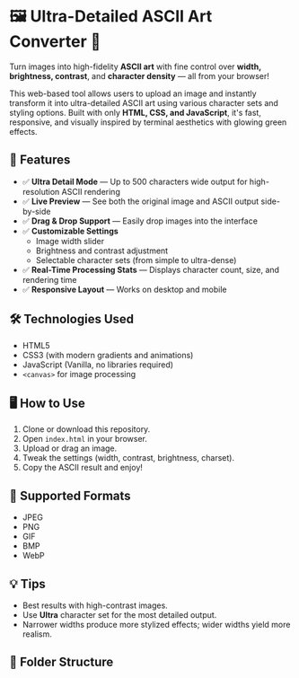 # 🖼️ Ultra-Detailed ASCII Art Converter 🎨

Turn images into high-fidelity **ASCII art** with fine control over **width, brightness, contrast**, and **character density** — all from your browser!

This web-based tool allows users to upload an image and instantly transform it into ultra-detailed ASCII art using various character sets and styling options. Built with only **HTML, CSS, and JavaScript**, it's fast, responsive, and visually inspired by terminal aesthetics with glowing green effects.

## 🚀 Features

- ✅ **Ultra Detail Mode** — Up to 500 characters wide output for high-resolution ASCII rendering
- ✅ **Live Preview** — See both the original image and ASCII output side-by-side
- ✅ **Drag & Drop Support** — Easily drop images into the interface
- ✅ **Customizable Settings**
  - Image width slider
  - Brightness and contrast adjustment
  - Selectable character sets (from simple to ultra-dense)
- ✅ **Real-Time Processing Stats** — Displays character count, size, and rendering time
- ✅ **Responsive Layout** — Works on desktop and mobile

## 🛠️ Technologies Used

- HTML5
- CSS3 (with modern gradients and animations)
- JavaScript (Vanilla, no libraries required)
- `<canvas>` for image processing

## 🖥️ How to Use

1. Clone or download this repository.
2. Open `index.html` in your browser.
3. Upload or drag an image.
4. Tweak the settings (width, contrast, brightness, charset).
5. Copy the ASCII result and enjoy!

## 📸 Supported Formats

- JPEG
- PNG
- GIF
- BMP
- WebP

## 💡 Tips

- Best results with high-contrast images.
- Use **Ultra** character set for the most detailed output.
- Narrower widths produce more stylized effects; wider widths yield more realism.

## 📂 Folder Structure

